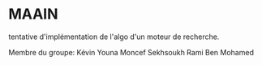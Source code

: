 # MAAIN
tentative d'implémentation de l'algo d'un moteur de recherche.

Membre du groupe:
Kévin Youna
Moncef Sekhsoukh
Rami Ben Mohamed